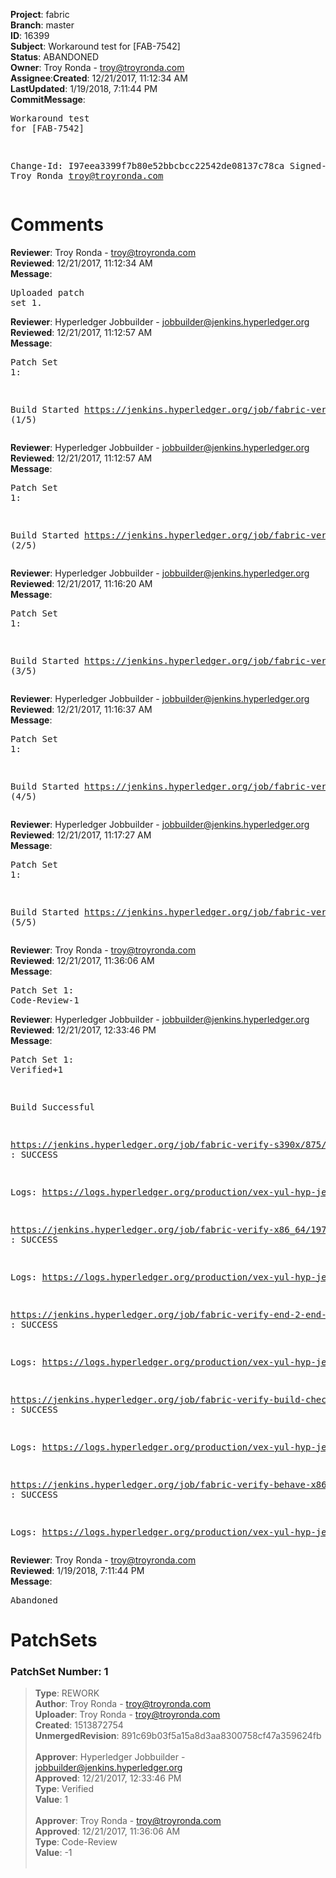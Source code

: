 <strong>Project</strong>: fabric</br><strong>Branch</strong>: master<br><strong>ID</strong>: 16399<br><strong>Subject</strong>: Workaround test for [FAB-7542]<br><strong>Status</strong>: ABANDONED<br><strong>Owner</strong>: Troy Ronda - troy@troyronda.com<br><strong>Assignee</strong>:<strong>Created</strong>: 12/21/2017, 11:12:34 AM<br><strong>LastUpdated</strong>: 1/19/2018, 7:11:44 PM<br><strong>CommitMessage</strong>:<br><pre>Workaround test for [FAB-7542]

Change-Id: I97eea3399f7b80e52bbcbcc22542de08137c78ca
Signed-off-by: Troy Ronda <troy@troyronda.com>
</pre><h1>Comments</h1><strong>Reviewer</strong>: Troy Ronda - troy@troyronda.com<br><strong>Reviewed</strong>: 12/21/2017, 11:12:34 AM<br><strong>Message</strong>: <pre>Uploaded patch set 1.</pre><strong>Reviewer</strong>: Hyperledger Jobbuilder - jobbuilder@jenkins.hyperledger.org<br><strong>Reviewed</strong>: 12/21/2017, 11:12:57 AM<br><strong>Message</strong>: <pre>Patch Set 1:

Build Started https://jenkins.hyperledger.org/job/fabric-verify-s390x/875/ (1/5)</pre><strong>Reviewer</strong>: Hyperledger Jobbuilder - jobbuilder@jenkins.hyperledger.org<br><strong>Reviewed</strong>: 12/21/2017, 11:12:57 AM<br><strong>Message</strong>: <pre>Patch Set 1:

Build Started https://jenkins.hyperledger.org/job/fabric-verify-x86_64/19722/ (2/5)</pre><strong>Reviewer</strong>: Hyperledger Jobbuilder - jobbuilder@jenkins.hyperledger.org<br><strong>Reviewed</strong>: 12/21/2017, 11:16:20 AM<br><strong>Message</strong>: <pre>Patch Set 1:

Build Started https://jenkins.hyperledger.org/job/fabric-verify-end-2-end-x86_64/11432/ (3/5)</pre><strong>Reviewer</strong>: Hyperledger Jobbuilder - jobbuilder@jenkins.hyperledger.org<br><strong>Reviewed</strong>: 12/21/2017, 11:16:37 AM<br><strong>Message</strong>: <pre>Patch Set 1:

Build Started https://jenkins.hyperledger.org/job/fabric-verify-build-checks-x86_64/210/ (4/5)</pre><strong>Reviewer</strong>: Hyperledger Jobbuilder - jobbuilder@jenkins.hyperledger.org<br><strong>Reviewed</strong>: 12/21/2017, 11:17:27 AM<br><strong>Message</strong>: <pre>Patch Set 1:

Build Started https://jenkins.hyperledger.org/job/fabric-verify-behave-x86_64/13807/ (5/5)</pre><strong>Reviewer</strong>: Troy Ronda - troy@troyronda.com<br><strong>Reviewed</strong>: 12/21/2017, 11:36:06 AM<br><strong>Message</strong>: <pre>Patch Set 1: Code-Review-1</pre><strong>Reviewer</strong>: Hyperledger Jobbuilder - jobbuilder@jenkins.hyperledger.org<br><strong>Reviewed</strong>: 12/21/2017, 12:33:46 PM<br><strong>Message</strong>: <pre>Patch Set 1: Verified+1

Build Successful 

https://jenkins.hyperledger.org/job/fabric-verify-s390x/875/ : SUCCESS

Logs: https://logs.hyperledger.org/production/vex-yul-hyp-jenkins-3/fabric-verify-s390x/875

https://jenkins.hyperledger.org/job/fabric-verify-x86_64/19722/ : SUCCESS

Logs: https://logs.hyperledger.org/production/vex-yul-hyp-jenkins-3/fabric-verify-x86_64/19722

https://jenkins.hyperledger.org/job/fabric-verify-end-2-end-x86_64/11432/ : SUCCESS

Logs: https://logs.hyperledger.org/production/vex-yul-hyp-jenkins-3/fabric-verify-end-2-end-x86_64/11432

https://jenkins.hyperledger.org/job/fabric-verify-build-checks-x86_64/210/ : SUCCESS

Logs: https://logs.hyperledger.org/production/vex-yul-hyp-jenkins-3/fabric-verify-build-checks-x86_64/210

https://jenkins.hyperledger.org/job/fabric-verify-behave-x86_64/13807/ : SUCCESS

Logs: https://logs.hyperledger.org/production/vex-yul-hyp-jenkins-3/fabric-verify-behave-x86_64/13807</pre><strong>Reviewer</strong>: Troy Ronda - troy@troyronda.com<br><strong>Reviewed</strong>: 1/19/2018, 7:11:44 PM<br><strong>Message</strong>: <pre>Abandoned</pre><h1>PatchSets</h1><h3>PatchSet Number: 1</h3><blockquote><strong>Type</strong>: REWORK<br><strong>Author</strong>: Troy Ronda - troy@troyronda.com<br><strong>Uploader</strong>: Troy Ronda - troy@troyronda.com<br><strong>Created</strong>: 1513872754<br><strong>UnmergedRevision</strong>: 891c69b03f5a15a8d3aa8300758cf47a359624fb<br><br><strong>Approver</strong>: Hyperledger Jobbuilder - jobbuilder@jenkins.hyperledger.org<br><strong>Approved</strong>: 12/21/2017, 12:33:46 PM<br><strong>Type</strong>: Verified<br><strong>Value</strong>: 1<br><br><strong>Approver</strong>: Troy Ronda - troy@troyronda.com<br><strong>Approved</strong>: 12/21/2017, 11:36:06 AM<br><strong>Type</strong>: Code-Review<br><strong>Value</strong>: -1<br><br></blockquote>